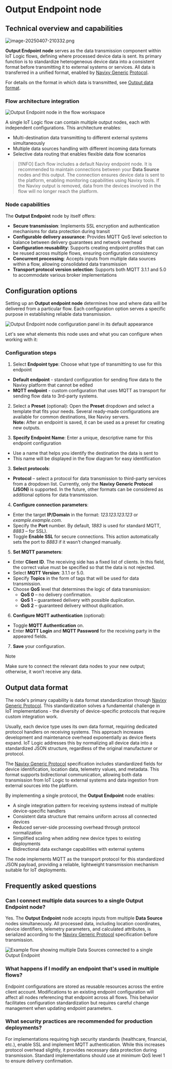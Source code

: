 # Output Endpoint node

## Technical overview and capabilities

![image-20250407-210332.png](attachments/image-20250407-210332.png)

**Output Endpoint node** serves as the data transmission component within IoT Logic flows, defining where processed device data is sent. Its primary function is to standardize heterogeneous device data into a consistent format before transmitting it to external systems or services. All data is transferred in a unified format, enabled by [Navixy Generic](https://www.navixy.com/docs/iot-logic-api/technologies/navixy-generic-protocol) [Protocol](https://squaregps.atlassian.net/wiki/spaces/NAV/pages/3107553589/Navixy+Generic+Protocol?atlOrigin=eyJpIjoiYjUyODU4MGFhODNhNDY3MzkyMTk2YjczMTVhOTg0ZTUiLCJwIjoiYyJ9).

For details on the format in which data is transmitted, see [Output data format](https://squaregps.atlassian.net/wiki/spaces/USERDOCSOLD/pages/3216933239/Output+Endpoint+node#Output-data-format).

### Flow architecture integration

![Output Endpoint node in the flow workspace](attachments/Output-endpoint-in-flow.webp)

A single IoT Logic flow can contain multiple output nodes, each with independent configurations. This architecture enables:

- Multi-destination data transmitting to different external systems simultaneously
- Multiple data sources handling with different incoming data formats
- Selective data routing that enables flexible data flow scenarios

> [!INFO]
> Each flow includes a default Navixy endpoint node. It is recommended to maintain connections between your **Data Source** nodes and this output. The connection ensures device data is sent to the platform, enabling monitoring capabilities using Navixy tools. If the Navixy output is removed, data from the devices involved in the flow will no longer reach the platform.

### Node capabilities

The **Output Endpoint** node by itself offers:

- **Secure transmission**: Implements SSL encryption and authentication mechanisms for data protection during transit
- **Configurable delivery assurance**: Provides MQTT QoS level selection to balance between delivery guarantees and network overhead
- **Configuration reusability**: Supports creating endpoint profiles that can be reused across multiple flows, ensuring configuration consistency
- **Concurrent processing**: Accepts inputs from multiple data sources within a flow, allowing consolidated data transmission
- **Transport protocol version selection**: Supports both MQTT 3.1.1 and 5.0 to accommodate various broker implementations

## Configuration options

Setting up an **Output endpoint node** determines how and where data will be delivered from a particular flow. Each configuration option serves a specific purpose in establishing reliable data transmission.

![Output Endpoint node configuration panel in its default appearance](attachments/image-20250403-160749.png)

Let's see what elements this node uses and what you can configure when working with it:

### Configuration steps

1. Select **Endpoint type**: Choose what type of transmitting to use for this endpoint
  - **Default endpoint** - standard configuration for sending flow data to the Navixy platform that cannot be edited
  - **MQTT endpoint** - custom configuration that uses MQTT as transport for sending flow data to 3rd-party systems.
2. Select a **Preset** (optional): Open the **Preset** dropdown and select a template that fits your needs. Several ready-made configurations are available for common destinations, like Navixy servers.  
**Note:** After an endpoint is saved, it can be used as a preset for creating new outputs.

2. **Specify Endpoint Name**: Enter a unique, descriptive name for this endpoint configuration
  - Use a name that helps you identify the destination the data is sent to
  - This name will be displayed in the flow diagram for easy identification
3. **Select protocols**:
  - **Protocol** – select a protocol for data transmission to third-party services from a dropdown list. Currently, only the **Navixy Generic Protocol (JSON)** is supported. In the future, other formats can be considered as additional options for data transmission.
4. **Configure connection parameters**:
  - Enter the target **IP/Domain** in the format: *123.123.123.123* or *example.example.com*.
  - Specify the **Port** number. By default, *1883* is used for standard MQTT, *8883* – for SSL).
  - Toggle **Enable SSL** for secure connections. This action automatically sets the port to *8883* if it wasn’t changed manually.
5. **Set MQTT parameters**:
  - Enter **Client ID**. The receiving side has a fixed list of clients. In this field, the correct value must be specified so that the data is not rejected.
  - Select **MQTT Version**: 3.1.1 or 5.0.
  - Specify **Topics** in the form of tags that will be used for data transmission.
  - Choose **QoS** level that determines the logic of data transmission:
    - **QoS 0** – no delivery confirmation.
    - **QoS 1** – guaranteed delivery with possible duplication.
    - **QoS 2** – guaranteed delivery without duplication.
6. **Configure MQTT authentication** (optional):
  - Toggle **MQTT Authentication** on.
  - Enter **MQTT Login** and **MQTT Password** for the receiving party in the appeared fields.
7. **Save** your configuration.

> [!NOTE]
> Make sure to connect the relevant data nodes to your new output; otherwise, it won’t receive any data.

## Output data format

The node's primary capability is data format standardization through [Navixy Generic Protocol](https://www.navixy.com/docs/iot-logic-api/technologies/navixy-generic-protocol). This standardization solves a fundamental challenge in IoT implementations - the diversity of device-specific protocols that require custom integration work.

Usually, each device type uses its own data format, requiring dedicated protocol handlers on receiving systems. This approach increases development and maintenance overhead exponentially as device fleets expand. IoT Logic addresses this by normalizing all device data into a standardized JSON structure, regardless of the original manufacturer or protocol.

The [Navixy Generic Protocol](https://www.navixy.com/docs/iot-logic-api/technologies/navixy-generic-protocol) specification includes standardized fields for device identification, location data, telemetry values, and metadata. This format supports bidirectional communication, allowing both data transmission from IoT Logic to external systems and data ingestion from external sources into the platform.

By implementing a single protocol, the **Output Endpoint** node enables:

- A single integration pattern for receiving systems instead of multiple device-specific handlers
- Consistent data structure that remains uniform across all connected devices
- Reduced server-side processing overhead through protocol normalization
- Simplified scaling when adding new device types to existing deployments
- Bidirectional data exchange capabilities with external systems

The node implements MQTT as the transport protocol for this standardized JSON payload, providing a reliable, lightweight transmission mechanism suitable for IoT deployments.

## Frequently asked questions

### Can I connect multiple data sources to a single Output Endpoint node?

Yes. The **Output Endpoint** node accepts inputs from multiple **Data Source** nodes simultaneously. All processed data, including location coordinates, device identifiers, telemetry parameters, and calculated attributes, is serialized according to the [Navixy Generic Protocol](https://www.navixy.com/docs/iot-logic-api/technologies/navixy-generic-protocol) specification before transmission.

![Example flow showing multiple Data Sources connected to a single Output Endpoint](attachments/image-20250404-105858.png)

### What happens if I modify an endpoint that's used in multiple flows?

Endpoint configurations are stored as reusable resources across the entire client account. Modifications to an existing endpoint configuration will affect all nodes referencing that endpoint across all flows. This behavior facilitates configuration standardization but requires careful change management when updating endpoint parameters.

### What security practices are recommended for production deployments?

For implementations requiring high security standards (healthcare, financial, etc.), enable SSL and implement MQTT authentication. While this increases protocol overhead slightly, it provides necessary data protection during transmission. Standard implementations should use at minimum QoS level 1 to ensure delivery confirmation.